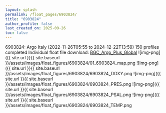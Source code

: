 ```yaml
---
layout: splash
permalink: /float_pages/6903824/
title: "6903824"
author_profile: false
last_created_on: 2025-09-26
toc: false
---
```

 
6903824: Argo Italy (2022-11-26T05:55 to 2024-12-22T13:59)
150 profiles completed
Individual float file download: [BGC_Argo_Plus_Global](https://ftp.soest.hawaii.edu/bgc_argo_plus/Individual_Floats/outliers_removed/6903824_Sprof_processed.nc)
![img-png]({{ site.url }}{{ site.baseurl }}/assets/images/float_figures/6903824/01_6903824_map.png
![img-png]({{ site.url }}{{ site.baseurl }}/assets/images/float_figures/6903824/6903824_DOXY.png
![img-png]({{ site.url }}{{ site.baseurl }}/assets/images/float_figures/6903824/6903824_PRES.png
![img-png]({{ site.url }}{{ site.baseurl }}/assets/images/float_figures/6903824/6903824_PSAL.png
![img-png]({{ site.url }}{{ site.baseurl }}/assets/images/float_figures/6903824/6903824_TEMP.png
